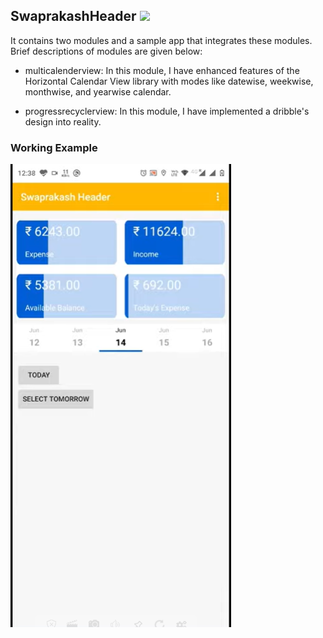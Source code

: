 ## SwaprakashHeader [![](https://img.shields.io/badge/Anand-Gupta-brightgreen.svg?colorB=ff0000)](https://www.linkedin.com/in/anand-gupta12cs07/)
It contains two modules and a sample app that integrates these modules. Brief descriptions of modules are given below:  

- multicalenderview: In this module, I have enhanced features of the Horizontal Calendar View library with modes like datewise, weekwise, monthwise, and yearwise calendar. 

- progressrecyclerview: In this module, I have implemented a dribble's design into reality.

### Working Example
[![Watch the video](https://github.com/anand12cs07/SwaprakashHeader/blob/master/app/screenshot/Untitled.png)](https://www.youtube.com/watch?v=tPopqVQtSfM)

